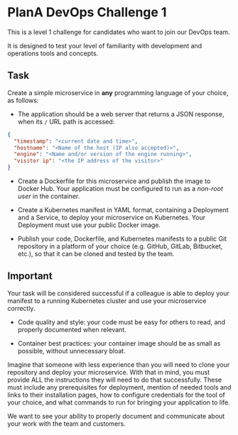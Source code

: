 # PlanA DevOps Challenge 1

This is a level 1 challenge for candidates who want to join our DevOps team.

It is designed to test your level of familiarity with development and operations tools and concepts.

## Task

Create a simple microservice in **any** programming language of your choice, as follows:

- The application should be a web server that returns a JSON response, when its `/` URL path is accessed:

```json
{
  "timestamp": "<current date and time>",
  "hostname": "<Name of the host (IP also accepted)>",
  "engine": "<Name and/or version of the engine running>",
  "visitor ip": "<the IP address of the visitor>"
}
```

- Create a Dockerfile for this microservice and publish the image to Docker Hub. Your application must be configured to run as a *non-root user* in the container.

- Create a Kubernetes manifest in YAML format, containing a Deployment and a Service, to deploy your microservice on Kubernetes. Your Deployment must use your public Docker image.

- Publish your code, Dockerfile, and Kubernetes manifests to a public Git repository in a platform of your choice (e.g. GitHub, GitLab, Bitbucket, etc.), so that it can be cloned and tested by the team.

## Important

Your task will be considered successful if a colleague is able to deploy your manifest to a running Kubernetes cluster and use your microservice correctly.

- Code quality and style: your code must be easy for others to read, and properly documented when relevant.

- Container best practices: your container image should be as small as possible, without unnecessary bloat.

Imagine that someone with less experience than you will need to clone your repository and deploy your microservice. With that in mind, you must provide ALL the instructions they will need to do that successfully. These must include any prerequisites for deployment, mention of needed tools and links to their installation pages, how to configure credentials for the tool of your choice, and what commands to run for bringing your application to life.

We want to see your ability to properly document and communicate about your work with the team and customers.
